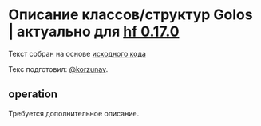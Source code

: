 # Описание классов/структур Golos | актуально для [hf 0.17.0](https://github.com/GolosChain/golos/releases/tag/v0.17.0)
Текст собран на основе [исходного кода](https://github.com/GolosChain/golos/tree/master/libraries/fc/vendor/boost_1.51/include/boost/process/detail/status_impl.hpp)

Текс подготовил: [@korzunav](https://golos.io/@korzunav).

## operation


Требуется дополнительное описание.
